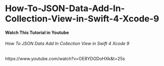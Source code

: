 # How-To-JSON-Data-Add-In-Collection-View-in-Swift-4-Xcode-9
<h4>Watch This Tutorial in Youtube</h4> 
<h6>How To JSON Data Add In Collection View in Swift 4 Xcode 9</h6>
https://www.youtube.com/watch?v=OE8YDGDoHXk&t=25s
